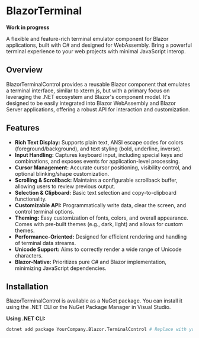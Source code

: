 # BlazorTerminal

**Work in progress**

A flexible and feature-rich terminal emulator component for Blazor applications, built with C# and designed for WebAssembly. Bring a powerful terminal experience to your web projects with minimal JavaScript interop.

## Overview

BlazorTerminalControl provides a reusable Blazor component that emulates a terminal interface, similar to xterm.js, but with a primary focus on leveraging the .NET ecosystem and Blazor's component model. It's designed to be easily integrated into Blazor WebAssembly and Blazor Server applications, offering a robust API for interaction and customization.

## Features

* **Rich Text Display:** Supports plain text, ANSI escape codes for colors (foreground/background), and text styling (bold, underline, inverse).
* **Input Handling:** Captures keyboard input, including special keys and combinations, and exposes events for application-level processing.
* **Cursor Management:** Accurate cursor positioning, visibility control, and optional blinking/shape customization.
* **Scrolling & Scrollback:** Maintains a configurable scrollback buffer, allowing users to review previous output.
* **Selection & Clipboard:** Basic text selection and copy-to-clipboard functionality.
* **Customizable API:** Programmatically write data, clear the screen, and control terminal options.
* **Theming:** Easy customization of fonts, colors, and overall appearance. Comes with pre-built themes (e.g., dark, light) and allows for custom themes.
* **Performance-Oriented:** Designed for efficient rendering and handling of terminal data streams.
* **Unicode Support:** Aims to correctly render a wide range of Unicode characters.
* **Blazor-Native:** Prioritizes pure C# and Blazor implementation, minimizing JavaScript dependencies.

## Installation

BlazorTerminalControl is available as a NuGet package. You can install it using the .NET CLI or the NuGet Package Manager in Visual Studio.

**Using .NET CLI:**
```bash
dotnet add package YourCompany.Blazor.TerminalControl # Replace with your actual package ID
